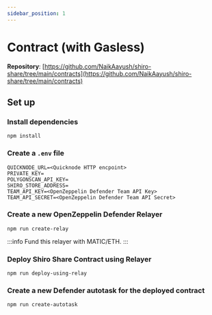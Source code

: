 ```yaml
---
sidebar_position: 1
---
```


# Contract (with Gasless)

**Repository**: [https://github.com/NaikAayush/shiro-share/tree/main/contracts](https://github.com/NaikAayush/shiro-share/tree/main/contracts)

## Set up

### Install dependencies
```
npm install
```

### Create a `.env` file

```
QUICKNODE_URL=<Quicknode HTTP encpoint>
PRIVATE_KEY=
POLYGONSCAN_API_KEY=
SHIRO_STORE_ADDRESS=
TEAM_API_KEY=<OpenZeppelin Defender Team API Key>
TEAM_API_SECRET=<OpenZeppelin Defender Team API Secret>
```

### Create a new OpenZeppelin Defender Relayer

```
npm run create-relay
```

:::info
Fund this relayer with MATIC/ETH.
:::

### Deploy Shiro Share Contract using Relayer

```
npm run deploy-using-relay
```

### Create a new Defender autotask for the deployed contract

```
npm run create-autotask
```

